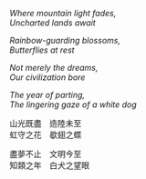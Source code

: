 _Where mountain light fades,_  
_Uncharted lands await_

_Rainbow-guarding blossoms,_  
_Butterflies at rest_

_Not merely the dreams,_  
_Our civilization bore_

_The year of parting,_  
_The lingering gaze of a white dog_

<section lang="zh-lzh">

山光既盡　造陸未至  
虹守之花　歇翅之蝶

盡夢不止　文明今至  
知類之年　白犬之望眼

</section>
